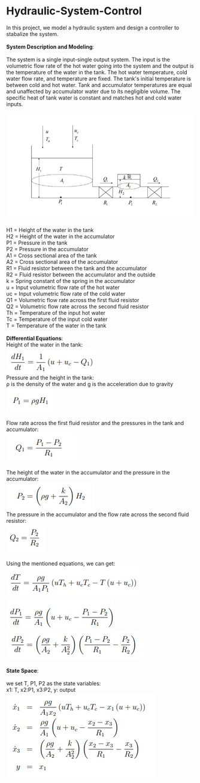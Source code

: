 # Hydraulic-System-Control
In this project, we model a hydraulic system and design a controller to stabalize the system. 
<br>
<br>
__System Description and Modeling__:
<br>
<br>
The system is a single input-single output system. The input is the volumetric flow rate of the hot water going into the system and the output is the temperature of the water in the tank. 
The hot water temperature, cold water flow rate, and temperature are fixed. 
The tank's initial temperature is between cold and hot water. 
Tank and accumulator temperatures are equal and unaffected by accumulator water due to its negligible volume. The specific heat of tank water is constant and matches hot and cold water inputs.
<br>
<br>
![Image 1](images/system.jpg)
<br>
<br>
H1 = Height of the water in the tank
<br>
H2 = Height of the water in the accumulator
<br>
P1 = Pressure in the tank
<br>
P2 = Pressure in the accumulator
<br>
A1 = Cross sectional area of the tank
<br>
A2 = Cross sectional area of the accumulator
<br>
R1 = Fluid resistor between the tank and the accumulator
<br>
R2 = Fluid resistor between the accumulator and the outside
<br>
k = Spring constant of the spring in the accumulator
<br>
u = Input volumetric flow rate of the hot water
<br>
uc = Input volumetric flow rate of the cold water
<br>
Q1 = Volumetric flow rate across the first fluid resistor
<br>
Q2 = Volumetric flow rate across the second fluid resistor
<br>
Th = Temperature of the input hot water
<br>
Tc = Temperature of the input cold water
<br>
T = Temperature of the water in the tank
<br>
<br>
__Differential Equations__:
<br>
Height of the water in the tank:
<br>
![Image 2](images/Height_Water.jpg)
<br>
 Pressure and the height in the tank:
 <br>
  ρ is the density of the water and g is the acceleration due to gravity
 <br>
 ![Image 3](images/Pressur_Height.jpg)
<br>
<br>
 Flow rate across the first fluid resistor and the
pressures in the tank and accumulator:
<br>
![Image 4](images/Flow_resistor_tank_accumulator.jpg)
<br>
<br>
The height of the
water in the accumulator and the pressure in the accumulator:
<br>
![Image 5](images/Height_pressure_accumulator.jpg)
<br>
The pressure in the accumulator and the flow rate across the second fluid resistor:
<br>
![Image 6](images/Flowrate.jpg)
<br>
<br>
Using the mentioned equations, we can get:
<br>
![Image 7](images/EQ1_Diff.jpg)
<br>
![Image 8](images/EQ2_Differ.jpg)
<br>
![Image 9](images/EQ3_Diff.jpg)
<br>
<br>
__State Space__:
<br>
<br>
we set T, P1, P2 as the state variables:
<br>
x1: T,   x2:P1,   x3:P2,  y: output
<br>
![Image 10](images/state_space.jpg)

